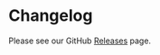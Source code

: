 # Changelog

Please see our GitHub [Releases](https://github.com/Crossbell-Box/zinde.xyz/releases) page.
